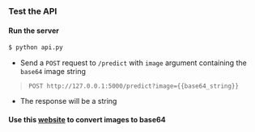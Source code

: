 ### Test the API

#### Run the server
```bash
$ python api.py
```
- Send a `POST` request to `/predict` with `image` argument containing the `base64` image string

> `POST http://127.0.0.1:5000/predict?image={{base64_string}}`

- The response will be a string

#### Use this [website](https://base64.guru/converter/encode/image) to convert images to base64
